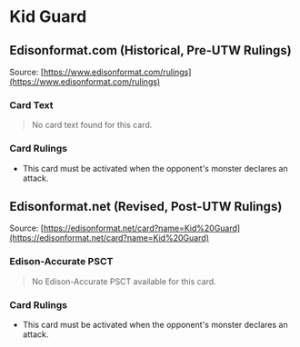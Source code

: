 # Kid Guard

## Edisonformat.com (Historical, Pre-UTW Rulings)

Source: [https://www.edisonformat.com/rulings](https://www.edisonformat.com/rulings)

### Card Text

> No card text found for this card.

### Card Rulings

*   This card must be activated when the opponent's monster declares an attack.

## Edisonformat.net (Revised, Post-UTW Rulings)

Source: [https://edisonformat.net/card?name=Kid%20Guard](https://edisonformat.net/card?name=Kid%20Guard)

### Edison-Accurate PSCT

> No Edison-Accurate PSCT available for this card.

### Card Rulings

*   This card must be activated when the opponent's monster declares an attack.
            